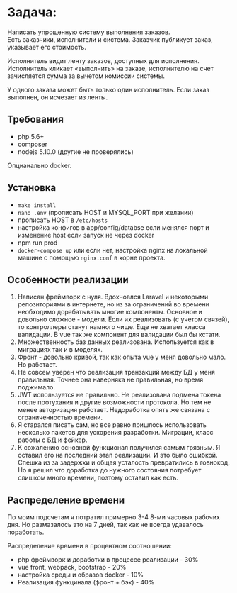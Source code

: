 # **Задача:**
Написать упрощенную систему выполнения заказов.  
Есть заказчики, исполнители и система. Заказчик публикует заказ, указывает его стоимость.

Исполнитель видит ленту заказов, доступных для исполнения.  
Исполнитель кликает «выполнить» на заказе, исполнителю на счет зачисляется сумма за вычетом комиссии системы.

У одного заказа может быть только один исполнитель. Если заказ выполнен, он исчезает из ленты. 


## Требования

* php 5.6+
* composer
* nodejs 5.10.0 (другие не проверялись)

Опцианально docker.

## Установка

* `make install`
* `nano .env` (прописать HOST и MYSQL_PORT при желании)
* прописать HOST в `/etc/hosts`
* настройка конфигов в app/config/databse если менялся порт и изменение host если запуск не через docker
* npm run prod
* `docker-compose up` или если нет, настройка nginx на локальной машине с помощью `nginx.conf`  в корне проекта.

## Особенности реализации

1. Написан фреймворк с нуля. Вдохновлся Laravel и некоторыми репозиториями в интернете, но из за ограничений во времени необходимо дорабатывать
многие компоненты. Основное и довольно сложное - модели. Если их реализовать (с учетом связей), то контроллеры станут намного чище.
Еще не хватает класса валидации. В vue так же компонент для валидации был бы кстати.
2. Множественность баз данных реализована. Используется как в миграциях так и в моделях.
3. Фронт - довольно кривой, так как опыта vue у меня довольно мало. Но работает.
4. Не совсем уверен что реализация транзакций между БД у меня правильная. Точнее она наверняка не правильная, но время поджимало.
5. JWT используется не правильно. Не реализована подмена токена после протухания и другие возможности протокола.
Но тем не менее авторизация работает. Недоработка опять же связана с ограниченностью времени.
6. Я старался писать сам, но все равно пришлось использовать несколько пакетов для ускорения разработки.
Миграции, класс работы с БД и фейкер. 
7. К сожалению основной функционал получился самым грязным. 
Я оставил его на последний этап реализации. И это было ошибкой. Спешка из за задержки и общая усталость превратились в говнокод.
Но я решил что доработка до нужного состояния потребует слишком много времени, поэтому оставил как есть.

## Распределение времени

По моим подсчетам я потратил примерно 3-4 8-ми часовых рабочих дня. Но размазалось это на 7 дней, так как не всегда удавалось поработать.

Распределение времени в процентном соотношении:

* php фреймворк и доработки в процессе реализации - 30%
* vue front, webpack, bootstrap - 20%
* настройка среды и образов docker - 10%
* Реализация функцинала (фронт + бэк) - 40%